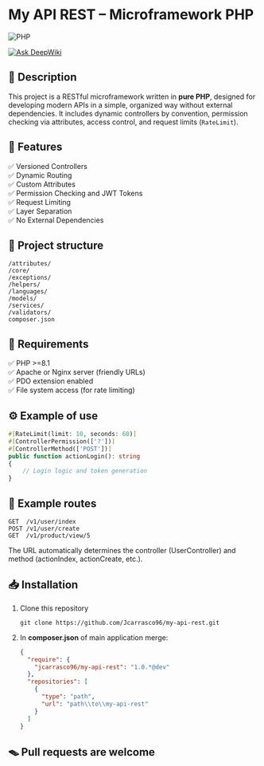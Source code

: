 # My API REST – Microframework PHP

![PHP](https://img.shields.io/static/v1?style=for-the-badge&message=PHP&color=777BB4&logo=php&logoColor=FFFFFF&label=)

[![Ask DeepWiki](https://deepwiki.com/badge.svg)](https://deepwiki.com/Jcarrasco96/my-api-rest)

## 📝 Description
This project is a RESTful microframework written in **pure PHP**, designed for developing modern APIs in a simple, organized way without external dependencies. It includes dynamic controllers by convention, permission checking via attributes, access control, and request limits (`RateLimit`).

## 🚀 Features
✅ Versioned Controllers  
✅ Dynamic Routing  
✅ Custom Attributes  
✅ Permission Checking and JWT Tokens  
✅ Request Limiting  
✅ Layer Separation  
✅ No External Dependencies

## 📁 Project structure
```text
/attributes/
/core/
/exceptions/
/helpers/
/languages/
/models/
/services/
/validators/
composer.json
```

## 🔧 Requirements
✅ PHP >=8.1  
✅ Apache or Nginx server (friendly URLs)  
✅ PDO extension enabled  
✅ File system access (for rate limiting)  

## ⚙️ Example of use
```php
#[RateLimit(limit: 10, seconds: 60)]
#[ControllerPermission(['?'])]
#[ControllerMethod(['POST'])]
public function actionLogin(): string
{
    // Login logic and token generation
}
```

## 📡 Example routes
```text
GET  /v1/user/index
POST /v1/user/create
GET  /v1/product/view/5
```
The URL automatically determines the controller (UserController) and method (actionIndex, actionCreate, etc.).

## 📥 Installation
1. Clone this repository
    ```text
    git clone https://github.com/Jcarrasco96/my-api-rest.git
    ```
2. In **composer.json** of main application merge:
    ```json
    {
      "require": {
        "jcarrasco96/my-api-rest": "1.0.*@dev"
      },
      "repositories": [
        {
          "type": "path",
          "url": "path\\to\\my-api-rest"
        }
      ]
    }
    ```

## 🪤 Pull requests are welcome
